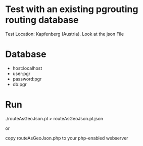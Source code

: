 # Test with an existing pgrouting routing database
Test Location: Kapfenberg (Austria). Look at the json File
# Database
* host:localhost 
* user:pgr 
* password:pgr 
* db:pgr

# Run

./routeAsGeoJson.pl > routeAsGeoJson.pl.json

or 

copy routeAsGeoJson.php to your php-enabled webserver

